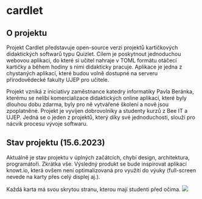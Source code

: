 # cardlet

## O projektu
Projekt Cardlet představuje open-source verzi projektů kartičkových didaktických softwarů typu Quizlet. Cílem je poskytnout jednoduchou webovou aplikaci, do které si učitel nahraje v TOML formátu otáčecí kartičky a během hodiny s nimi didakticky pracuje. Aplikace je jedna z chystaných aplikací, které budou volně dostupné na serveru přírodovědecké fakulty UJEP pro učitele. 

Projekt vzniká z iniciativy zaměstnance katedry informatiky Pavla Beránka, kterému se nelíbí komercializace didaktických online aplikací, které byly dlouhou dobu zdarma, byly pro ně vytvářené školení a nově jsou zpoplatněné. Projekt je vyvíjen dobrovolníky a studenty kurzů z Bee IT a UJEP. Jedná se o jeden z projektů, který díky své jednoduchosti, slouží pro nácvik procesu vývoje softwaru.

## Stav projektu (15.6.2023)
Aktuálně je stav projektu v úplných začátcích, chybí design, architektura, programátoři. Zkrátka vše. Výsledný produkt se bude inspirovat aplikací knowt.io, která ovšem není optimalizovaná pro využití do výuky (full-screen nevede na karty přes celý displej aj.).

Každá karta má svou skrytou stranu, kterou mají studenti před očima.
<img src="nápady/knowt_obrázky/odkrytá_strana_karty.png">


